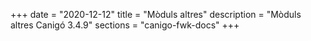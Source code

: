 +++
date        = "2020-12-12"
title       = "Mòduls altres"
description = "Mòduls altres Canigó 3.4.9"
sections    = "canigo-fwk-docs"
+++
